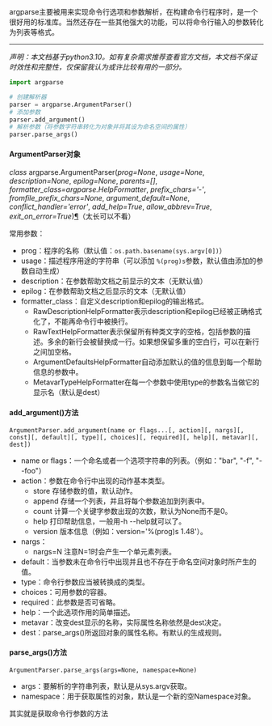 argparse主要被用来实现命令行选项和参数解析，在构建命令行程序时，是一个很好用的标准库。当然还存在一些其他强大的功能，可以将命令行输入的参数转化为列表等格式。

----

*声明：本文档基于python3.10。如有复杂需求推荐查看官方文档，本文档不保证时效性和完整性，仅保留我认为或许比较有用的一部分。*

[01]: https://docs.python.org/zh-cn/3.10/howto/argparse.html	"argparse教程"
[02]: https://docs.python.org/zh-cn/3.10/library/argparse.html	"argparse文档"

```python
import argparse

# 创建解析器
parser = argparse.ArgumentParser()
# 添加参数
parser.add_argument()
# 解析参数（将参数字符串转化为对象并将其设为命名空间的属性）
parser.parse_args()
```

#### ArgumentParser对象

*class* argparse.ArgumentParser(*prog=None*, *usage=None*, *description=None*, *epilog=None*, *parents=[]*, *formatter_class=argparse.HelpFormatter*, *prefix_chars='-'*, *fromfile_prefix_chars=None*, *argument_default=None*, *conflict_handler='error'*, *add_help=True*, *allow_abbrev=True*, *exit_on_error=True*)[¶](https://docs.python.org/zh-cn/3.10/library/argparse.html#argparse.ArgumentParser)（太长可以不看）

常用参数：

* prog：程序的名称（默认值：`os.path.basename(sys.argv[0])`）
* usage：描述程序用途的字符串（可以添加 `%(prog)s`参数，默认值由添加的参数自动生成）
* description：在参数帮助文档之前显示的文本（无默认值）
* epilog：在参数帮助文档之后显示的文本（无默认值）
* formatter_class：自定义description和epilog的输出格式。
  * RawDescriptionHelpFormatter表示description和epilog已经被正确格式化了，不能再命令行中被换行。
  * RawTextHelpFormatter表示保留所有种类文字的空格，包括参数的描述。多余的新行会被替换成一行。如果想保留多重的空白行，可以在新行之间加空格。
  * ArgumentDefaultsHelpFormatter自动添加默认的值的信息到每一个帮助信息的参数中。
  * MetavarTypeHelpFormatter在每一个参数中使用type的参数名当做它的显示名（默认是dest）

#### add_argument()方法

`ArgumentParser.add_argument(name or flags...[, action][, nargs][, const][, default][, type][, choices][, required][, help][, metavar][, dest])`

* name or flags：一个命名或者一个选项字符串的列表。（例如："bar", "-f", "--foo"）
* action：参数在命令行中出现的动作基本类型。
  * store 存储参数的值，默认动作。
  * append 存储一个列表，并且将每个参数追加到列表中。
  * count 计算一个关键字参数出现的次数，默认为None而不是0。
  * help 打印帮助信息，一般用-h --help就可以了。
  * version 版本信息（例如：version='%(prog)s 1.48'）。
* nargs：
  * nargs=N 注意N=1时会产生一个单元素列表。
* default：当参数未在命令行中出现并且也不存在于命名空间对象时所产生的值。
* type：命令行参数应当被转换成的类型。
* choices：可用参数的容器。
* required：此参数是否可省略。
* help：一个此选项作用的简单描述。
* metavar：改变dest显示的名称，实际属性名称依然是dest决定。
* dest：parse_args()所返回对象的属性名称。有默认的生成规则。

#### parse_args()方法

`ArgumentParser.parse_args(args=None, namespace=None)`

* args：要解析的字符串列表，默认是从sys.argv获取。
* namespace：用于获取属性的对象，默认是一个新的空Namespace对象。

其实就是获取命令行参数的方法











